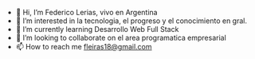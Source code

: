- 👋 Hi, I’m  Federico Lerias, vivo en Argentina
- 👀 I’m interested in la tecnologia, el progreso y el conocimiento en gral.
- 🌱 I’m currently learning Desarrollo Web Full Stack
- 💞️ I’m looking to collaborate on el area programatica empresarial
- 📫 How to reach me fleiras18@gmail.com

<!---
FLeiras/FLeiras is a ✨ special ✨ repository because its `README.md` (this file) appears on your GitHub profile.
You can click the Preview link to take a look at your changes.
--->

